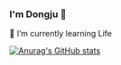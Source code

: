 ### I'm Dongju 👋

🌱 I’m currently learning Life

[![Anurag's GitHub stats](https://github-readme-stats.vercel.app/api?username=dongdongju96)](https://github.com/anuraghazra/github-readme-stats)

<!--
**dongdongju96/dongdongju96** is a ✨ _special_ ✨ repository because its `README.md` (this file) appears on your GitHub profile.

Here are some ideas to get you started:

- 🔭 I’m currently working on ...
- 🌱 I’m currently learning ...
- 👯 I’m looking to collaborate on ...
- 🤔 I’m looking for help with ...
- 💬 Ask me about ...
- 📫 How to reach me: ...
- 😄 Pronouns: ...
- ⚡ Fun fact: ...
-->
